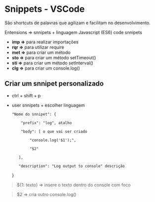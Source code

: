 # Snippets - VSCode

São shortcuts de palavras que agilizam e facilitam no desenvolvimento. 

Entensions => snnipets + linguagem
Javascript (ES6) code snnipets
- **imp =>** para realizar importações
- **rqr =>** para utilizar require
- **met =>** para criar um método
- **sto =>** para criar um método setTimeout()
- **sti =>** para criar um método setInterval()
- **clg =>** para criar um console.log()

## Criar um snnipet personalizado
- ctrl + shift + p
- user snnipets + escolher linguagem

      "Nome do snnipet": {

          "prefix": "log", atalho

          "body": [ o que vai ser criado

              "console.log('$1');",

              "$2"

         ],

         "description": "Log output to console" descrição

     }




> ${1: texto} => insere o texto dentro do console com foco

> $2 => cria outro console.log()
